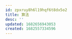 ```yaml
---
id: zpxruy8h6l19hqf6t8dx5o2
title: 算法
desc: ''
updated: 1682656943053
created: 1682557334596
---
```


